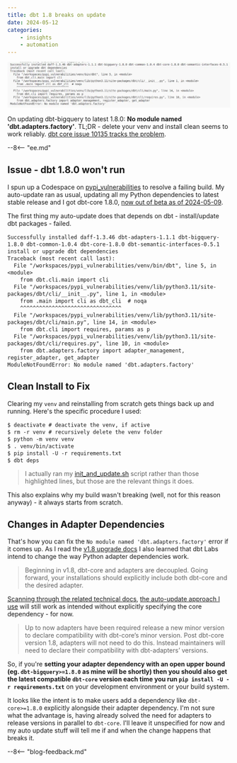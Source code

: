 ```yaml
---
title: dbt 1.8 breaks on update
date: 2024-05-12
categories:
    - insights
    - automation
---
```


![Error traceback ending with No module named dbt.adapters.factory](./assets/dbt_1_8_break.webp)

On updating dbt-bigquery to latest 1.8.0: **No module named 'dbt.adapters.factory'**. TL;DR - delete your venv and install clean seems to work reliably. [dbt core issue 10135 tracks the problem](https://github.com/dbt-labs/dbt-core/issues/10135).

--8<-- "ee.md"

<!-- more -->

## Issue - dbt 1.8.0 won't run

I spun up a Codespace on [pypi_vulnerabilities](https://github.com/brabster/pypi_vulnerabilities) to resolve a failing build.
My auto-update ran as usual, updating all my Python dependencies to latest stable release and I got dbt-core 1.8.0, [now out of beta as of 2024-05-09](https://github.com/dbt-labs/dbt-core/releases/tag/v1.8.0).

The first thing my auto-update does that depends on dbt - install/update dbt packages - failed.

```console title="dbt 1.8.0 fails to run" hl_lines="13"
Successfully installed daff-1.3.46 dbt-adapters-1.1.1 dbt-bigquery-1.8.0 dbt-common-1.0.4 dbt-core-1.8.0 dbt-semantic-interfaces-0.5.1
install or upgrade dbt dependencies
Traceback (most recent call last):
  File "/workspaces/pypi_vulnerabilities/venv/bin/dbt", line 5, in <module>
    from dbt.cli.main import cli
  File "/workspaces/pypi_vulnerabilities/venv/lib/python3.11/site-packages/dbt/cli/__init__.py", line 1, in <module>
    from .main import cli as dbt_cli  # noqa
    ^^^^^^^^^^^^^^^^^^^^^^^^^^^^^^^^
  File "/workspaces/pypi_vulnerabilities/venv/lib/python3.11/site-packages/dbt/cli/main.py", line 14, in <module>
    from dbt.cli import requires, params as p
  File "/workspaces/pypi_vulnerabilities/venv/lib/python3.11/site-packages/dbt/cli/requires.py", line 10, in <module>
    from dbt.adapters.factory import adapter_management, register_adapter, get_adapter
ModuleNotFoundError: No module named 'dbt.adapters.factory'
```

## Clean Install to Fix

Clearing my `venv` and reinstalling from scratch gets things back up and running. Here's the specific procedure I used:

```session title="venv clear and reinit procedure" hl_lines="3 4 5 6"
$ deactivate # deactivate the venv, if active
$ rm -r venv # recursively delete the venv folder
$ python -m venv venv
$ . venv/bin/activate
$ pip install -U -r requirements.txt
$ dbt deps
```

> I actually ran my [init_and_update.sh](https://github.com/brabster/pypi_vulnerabilities/blob/c056bf3b2a4605a91526b27e0fb5ef93098e3fc4/.dev_scripts/init_and_update.sh) script rather than those highlighted lines, but those are the relevant things it does.

This also explains why my build wasn't breaking (well, not for this reason anyway) - it always starts from scratch.

## Changes in Adapter Dependencies

That's how you can fix the `No module named 'dbt.adapters.factory'` error if it comes up.
As I read the [v1.8 upgrade docs](https://docs.getdbt.com/docs/dbt-versions/core-upgrade/upgrading-to-v1.8) I also learned that dbt Labs intend to change the way Python adapter dependencies work.

> Beginning in v1.8, dbt-core and adapters are decoupled. Going forward, your installations should explicitly include both dbt-core and the desired adapter.

[Scanning through the related technical docs](https://github.com/dbt-labs/dbt-adapters/discussions/87), [the auto-update approach I use](../2024-05-01-how-i-do-python-supply-chain-security/index.md#updating-dependencies-automatically) will still work as intended without explicitly specifying the core dependency - for now.

> Up to now adapters have been required release a new minor version to declare compatibility with dbt-core’s minor version. Post dbt-core version 1.8, adapters will not need to do this. Instead maintainers will need to declare their compatibility with dbt-adapters’ versions.

So, if you're **setting your adapter dependency with an open upper bound (eg. `dbt-bigquery>=1.8.0` as mine will be shortly) then you should also get the latest compatible `dbt-core` version each time you run `pip install -U -r requirements.txt`** on your development environment or your build system.

It looks like the intent is to make users add a dependency like `dbt-core>=1.8.0` explicitly alongside their adapter dependency. I'm not sure what the advantage is, having already solved the need for adapters to release versions in parallel to `dbt-core`. I'll leave it unspecified for now and my auto update stuff will tell me if and when the change happens that breaks it.

--8<-- "blog-feedback.md"

